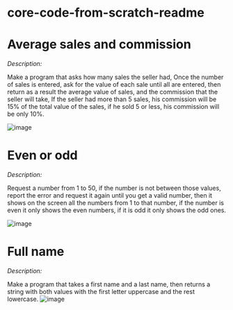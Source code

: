 # core-code-from-scratch-readme

# Average sales and commission

*Description:*

Make a program that asks how many sales the seller had, Once the number of sales is entered, ask for the value of each sale until all are entered,
then return as a result the average value of sales, and the commission that the seller will take, If the seller had more than 5 sales,
his commission will be 15% of the total value of the sales, if he sold 5 or less, his commission will be only 10%.

![image](https://user-images.githubusercontent.com/106286065/235563280-2f55bab8-f476-45e8-a229-965584827b24.png)


# Even or odd

*Description:*

Request a number from 1 to 50, if the number is not between those values, report the error and request it again until you get a valid number, then it shows on the screen all the numbers from 1 to that number, if the number is even it only shows the even numbers, if it is odd it only shows the odd ones.

![image](https://github.com/PaulGamarraDev/core-code-from-scratch-readme/assets/106286065/b497e2d8-457d-449a-8d2b-84e8bde9ffa0)

# Full name

*Description:*

Make a program that takes a first name and a last name, then returns a string with both values with the first letter uppercase and the rest lowercase.
![image](https://github.com/PaulGamarraDev/core-code-from-scratch-readme/assets/106286065/69078207-1362-4142-8c03-5e940910a202)

